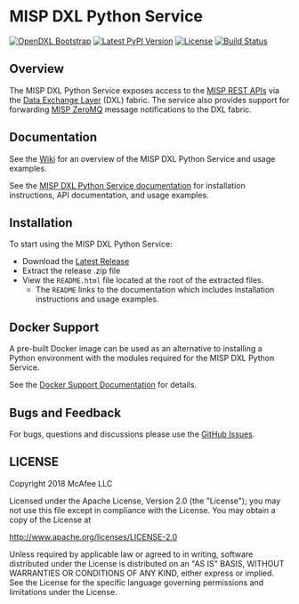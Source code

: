 # MISP DXL Python Service
[![OpenDXL Bootstrap](https://img.shields.io/badge/Built%20With-OpenDXL%20Bootstrap-blue.svg)](https://github.com/opendxl/opendxl-bootstrap-python)
[![Latest PyPI Version](https://img.shields.io/pypi/v/dxlmispservice.svg)](https://pypi.python.org/pypi/dxlmispservice)
[![License](https://img.shields.io/badge/License-Apache%202.0-blue.svg)](https://opensource.org/licenses/Apache-2.0)
[![Build Status](https://travis-ci.org/opendxl/opendxl-misp-service-python.png?branch=master)](https://travis-ci.org/opendxl/opendxl-misp-service-python)


## Overview

The MISP DXL Python Service exposes access to the
[MISP REST APIs](https://misp.gitbooks.io/misp-book/content/automation/#automation-api)
via the [Data Exchange Layer](http://www.mcafee.com/us/solutions/data-exchange-layer.aspx)
(DXL) fabric. The service also provides support for forwarding
[MISP ZeroMQ](https://misp.gitbooks.io/misp-book/content/misp-zmq/) message
notifications to the DXL fabric.

## Documentation

See the [Wiki](https://github.com/opendxl/opendxl-misp-service-python/wiki)
for an overview of the MISP DXL Python Service and usage examples.

See the
[MISP DXL Python Service documentation](https://opendxl.github.io/opendxl-misp-service-python/pydoc)
for installation instructions, API documentation, and usage examples.

## Installation

To start using the MISP DXL Python Service:

* Download the [Latest Release](https://github.com/opendxl/opendxl-misp-service-python/releases)
* Extract the release .zip file
* View the `README.html` file located at the root of the extracted files.
  * The `README` links to the documentation which includes installation
    instructions and usage examples.

## Docker Support

A pre-built Docker image can be used as an alternative to installing a Python
environment with the modules required for the MISP DXL Python Service.

See the
[Docker Support Documentation](https://opendxl.github.io/opendxl-misp-service-python/pydoc/docker.html)
for details.

## Bugs and Feedback

For bugs, questions and discussions please use the
[GitHub Issues](https://github.com/opendxl/opendxl-misp-service-python/issues).

## LICENSE

Copyright 2018 McAfee LLC

Licensed under the Apache License, Version 2.0 (the "License"); you may not use
this file except in compliance with the License. You may obtain a copy of the
License at

http://www.apache.org/licenses/LICENSE-2.0

Unless required by applicable law or agreed to in writing, software distributed
under the License is distributed on an "AS IS" BASIS, WITHOUT WARRANTIES OR
CONDITIONS OF ANY KIND, either express or implied. See the License for the
specific language governing permissions and limitations under the License.
